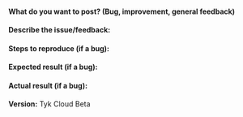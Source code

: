 #### What do you want to post? (Bug, improvement, general feedback)


#### Describe the issue/feedback:


#### Steps to reproduce (if a bug):


#### Expected result (if a bug):


#### Actual result (if a bug):


**Version:** Tyk Cloud Beta




